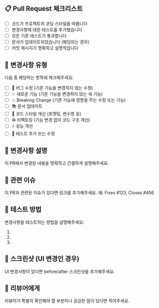## 📋 Pull Request 체크리스트

- [ ] 코드가 프로젝트의 코딩 스타일을 따릅니다
- [ ] 변경사항에 대한 테스트를 추가했습니다
- [ ] 모든 기존 테스트가 통과합니다
- [ ] 문서가 업데이트되었습니다 (해당되는 경우)
- [ ] 커밋 메시지가 명확하고 설명적입니다

## 🎯 변경사항 유형

다음 중 해당하는 항목에 체크해주세요:

- [ ] 🐛 버그 수정 (기존 기능을 변경하지 않는 수정)
- [ ] ✨ 새로운 기능 (기존 기능을 변경하지 않는 새 기능)
- [ ] 💥 Breaking Change (기존 기능에 영향을 주는 수정 또는 기능)
- [ ] 📚 문서 업데이트
- [ ] 🎨 코드 스타일 개선 (포맷팅, 변수명 등)
- [ ] ♻️ 리팩토링 (기능 변경 없이 코드 구조 개선)
- [ ] ⚡ 성능 개선
- [ ] 🧪 테스트 추가 또는 수정

## 📝 변경사항 설명

이 PR에서 변경된 내용을 명확하고 간결하게 설명해주세요.

## 🔗 관련 이슈

이 PR과 관련된 이슈가 있다면 링크를 추가해주세요.
예: Fixes #123, Closes #456

## 🧪 테스트 방법

변경사항을 테스트하는 방법을 설명해주세요:

1. 
2. 
3. 

## 📸 스크린샷 (UI 변경인 경우)

UI 변경사항이 있다면 before/after 스크린샷을 추가해주세요.

## 🤔 리뷰어에게

리뷰어가 특별히 확인해야 할 부분이나 궁금한 점이 있다면 적어주세요.